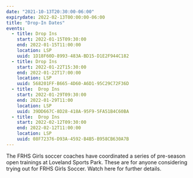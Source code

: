 ```yaml
---
date: "2021-10-13T20:30:00-06:00"
expirydate: 2022-02-13T00:00:00-06:00
title: "Drop-In Dates"
events:
  - title: Drop Ins
    start: 2022-01-15T09:30:00
    end: 2022-01-15T11:00:00
    location: LSP
    uuid: 1D18F60D-8993-483A-BD15-D1E2F944C182
  - title: Drop Ins
    start: 2022-01-22T15:30:00
    end: 2022-01-22T17:00:00
    location: LSP
    uuid: 568201FF-B665-4D60-A6D1-95C29C72F36D
  - title:  Drop Ins
    start: 2022-01-29T09:30:00
    end: 2022-01-29T11:00
    location: LSP
    uuid: 39DD667C-8D28-418A-95F9-5FA51B4C60BA
  - title:  Drop Ins
    start: 2022-02-12T09:30:00
    end: 2022-02-12T11:00:00
    location: LSP
    uuid: 08F72376-D93A-4592-B4B5-B958CB630A7B
---
```


The FRHS Girls soccer coaches have coordinated a series of pre-season open
trainings at Loveland Sports Park. These are for anyone considering trying out
for FRHS Girls Soccer. Watch here for further details.

<!--more-->
